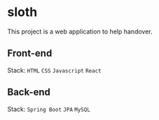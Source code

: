 # sloth
This project is a web application to help handover.

## Front-end
Stack: `HTML` `CSS` `Javascript` `React`

## Back-end
Stack: `Spring Boot` `JPA` `MySQL`